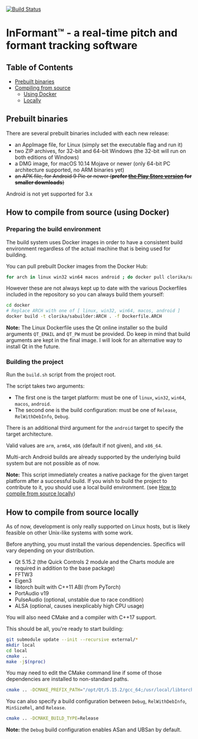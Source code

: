 [![Build Status](https://travis-ci.com/clo-yunhee/in-formant.svg?branch=with-qt)](https://travis-ci.com/clo-yunhee/in-formant)

# InFormant™ - a real-time pitch and formant tracking software

## Table of Contents

* [Prebuilt binaries](#prebuilt-binaries)
* [Compiling from source](#how-to-compile-from-source-using-docker)
  * [Using Docker](#how-to-compile-from-source-using-docker)
  * [Locally](#how-to-compile-from-source-locally)

## Prebuilt binaries

There are several prebuilt binaries included with each new release:

* an AppImage file, for Linux (simply set the executable flag and run it)
* two ZIP archives, for 32-bit and 64-bit Windows (the 32-bit will run on both editions of Windows)
* a DMG image, for macOS 10.14 Mojave or newer (only 64-bit PC architecture supported, no ARM binaries yet)
* ~~an APK file, for Android 9 Pie or newer (**prefer [the Play Store version](https://play.google.com/store/apps/details?id=fr.cloyunhee.speechanalysis) for smaller downloads**)~~ 

Android is not yet supported for 3.x

## How to compile from source (using Docker)

### Preparing the build environment

The build system uses Docker images in order to have a consistent build environment regardless of the actual machine that is being used for building.

You can pull prebuilt Docker images from the Docker Hub:

```sh
for arch in linux win32 win64 macos android ; do docker pull clorika/sabuilder:$arch ; done
```

However these are not always kept up to date with the various Dockerfiles included in the repository so you can always build them yourself:

```sh
cd docker
# Replace ARCH with one of [ linux, win32, win64, macos, android ]
docker build -t clorika/sabuilder:ARCH . -f Dockerfile.ARCH
```

**Note:** The Linux Dockerfile uses the Qt online installer so the build arguments `QT_EMAIL` and `QT_PW` must be provided. Do keep in mind that build arguments are kept in the final image. I will look for an alternative way to install Qt in the future.

### Building the project

Run the `build.sh` script from the project root.

The script takes two arguments:
- The first one is the target platform: must be one of `linux`, `win32`, `win64`, `macos`, `android`.
- The second one is the build configuration: must be one of `Release`, `RelWithDebInfo`, `Debug`.

There is an additional third argument for the `android` target to specify the target architecture.

Valid values are `arm`, `arm64`, `x86` (default if not given), and `x86_64`.

Multi-arch Android builds are already supported by the underlying build system but are not possible as of now.

**Note:** This script immediately creates a native package for the given target platform after a successful build. If you wish to build the project to contribute to it, you should use a local build environment. (see [How to compile from source locally](#how-to-compile-from-source-locally))

## How to compile from source locally

As of now, development is only really supported on Linux hosts, but is likely feasible on other Unix-like systems with some work.

Before anything, you must install the various dependencies. Specifics will vary depending on your distribution.

* Qt 5.15.2 (the Quick Controls 2 module and the Charts module are required in addition to the base package)
* FFTW3
* Eigen3
* libtorch built with C++11 ABI (from PyTorch)
* PortAudio v19
* PulseAudio (optional, unstable due to race condition)
* ALSA (optional, causes inexplicably high CPU usage)

You will also need CMake and a compiler with C++17 support.

This should be all, you're ready to start building:

```sh
git submodule update --init --recursive external/*
mkdir local
cd local
cmake ..
make -j$(nproc)
```

You may need to edit the CMake command line if some of those dependencies are installed to non-standard paths.

```sh
cmake .. -DCMAKE_PREFIX_PATH="/opt/Qt/5.15.2/gcc_64;/usr/local/libtorch"
```

You can also specify a build configuration between `Debug`, `RelWithDebInfo`, `MinSizeRel`, and `Release`.

```sh
cmake .. -DCMAKE_BUILD_TYPE=Release
```

**Note:** the `Debug` build configuration enables ASan and UBSan by default.

